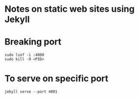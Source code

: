 # Notes on static web sites using Jekyll

# Breaking port
```
sudo lsof -i :4000
sudo kill -9 <PID>
```

# To serve on specific port
```
jekyll serve --port 4001
```
